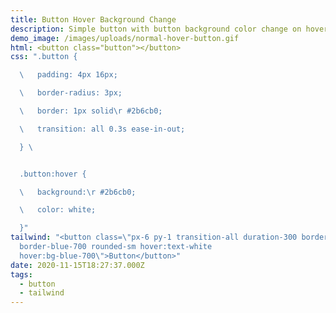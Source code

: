 ```yaml
---
title: Button Hover Background Change
description: Simple button with button background color change on hover.
demo_image: /images/uploads/normal-hover-button.gif
html: <button class="button"></button>
css: ".button {

  \   padding: 4px 16px;

  \   border-radius: 3px;

  \   border: 1px solid\r #2b6cb0;

  \   transition: all 0.3s ease-in-out;

  } \ 


  .button:hover {

  \   background:\r #2b6cb0;

  \   color: white;

  }"
tailwind: "<button class=\"px-6 py-1 transition-all duration-300 border\r
  border-blue-700 rounded-sm hover:text-white
  hover:bg-blue-700\">Button</button>"
date: 2020-11-15T18:27:37.000Z
tags:
  - button
  - tailwind
---
```

